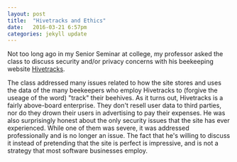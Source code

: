 ```yaml
---
layout: post
title:  "Hivetracks and Ethics"
date:   2016-03-21 6:57pm
categories: jekyll update
---
```


Not too long ago in my Senior Seminar at college, my professor
asked the class to discuss security and/or privacy concerns with
his beekeeping website [Hivetracks](https://hivetracks.com/login.php).

The class addressed many issues related to how the site stores
and uses the data of the many beekeepers who employ Hivetracks to
(forgive the useage of the word) "track" their beehives. As it turns
out, Hivetracks is a fairly above-board enterprise. They don't resell
user data to third parties, nor do they drown their users in advertising
to pay their expenses. He was also surprisingly honest about the only
security issues that the site has ever experienced. While one of them
was severe, it was addressed professionally and is no longer an issue.
The fact that he's willing to discuss it instead of pretending that
the site is perfect is impressive, and is not a strategy that most
software businesses employ.
